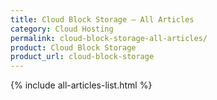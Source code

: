 ```yaml
---
title: Cloud Block Storage – All Articles
category: Cloud Hosting
permalink: cloud-block-storage-all-articles/
product: Cloud Block Storage
product_url: cloud-block-storage
---
```


{% include all-articles-list.html %}
